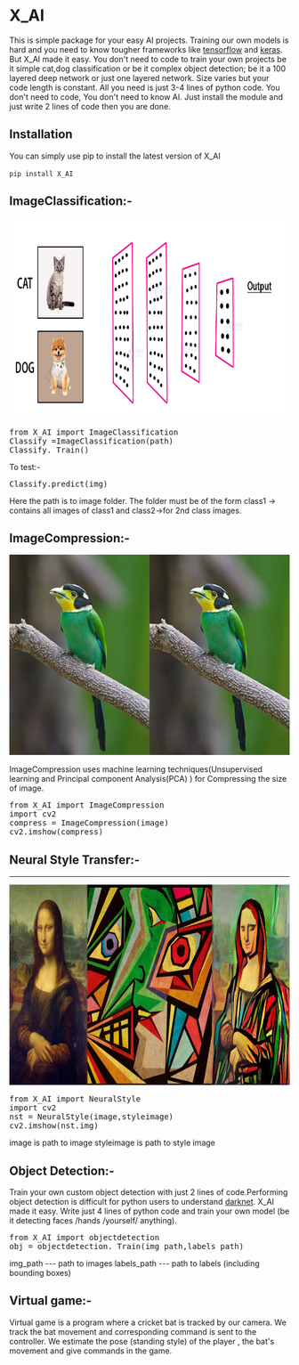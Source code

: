# X_AI

This is simple package for your easy AI projects.
Training our own models is hard and you need to know tougher frameworks like [tensorflow](https://www.tensorflow.org/) and [keras](https://keras.io/). But X_AI made it easy. You don't need to code to train your own projects be it simple cat,dog classification or be it complex object detection; be it a 100 layered deep network or just one layered network. Size varies but your code length is constant. All you need is just 3-4 lines of python code.
You don't need to code, You don't need to know AI. Just install the module and just write 2 lines of code then you are done.

## Installation
You can  simply use pip to install the latest version of X_AI

`pip install X_AI`

## ImageClassification:-

<p align="center">
  <img width="640" height="360" src="https://github.com/sujith2303/X_AI/blob/main/images/Cats-Dogs-Classification-deep-learning.gif">
</p>
<pre>
from X_AI import ImageClassification
Classify =ImageClassification(path)    
Classify._Train()
</pre>
To test:-
<pre>
Classify.predict(img)
</pre>

Here the path is to image folder. The folder must be of the form class1 -> contains all images of class1 and class2->for 2nd class images.


## ImageCompression:-


<p align="center">
  <img width="640" height="360" src="https://github.com/sujith2303/X_AI/blob/main/images/compression.jpg">
</p>

ImageCompression uses machine learning techniques(Unsupervised learning and Principal component Analysis(PCA) ) for Compressing the size of image.
<pre>
from X_AI import ImageCompression
import cv2
compress = ImageCompression(image)
cv2.imshow(compress)
</pre>


## Neural Style Transfer:-

<hr>

<p align="center">
  <img width="640" height="360" src="https://github.com/sujith2303/X_AI/blob/main/images/NST.png">
</p>

<pre>
from X_AI import NeuralStyle
import cv2
nst = NeuralStyle(image,styleimage)
cv2.imshow(nst.img)
</pre>
image is path to image
styleimage is path to style image

## Object Detection:-
Train your own custom object detection with just 2 lines of code.Performing object detection is difficult for python users to understand [darknet]('https://pjreddie.com/darknet'). X_AI made it easy. Write just 4 lines of python code and train your own model (be it detecting faces /hands /yourself/ anything).

<pre>
from X_AI import objectdetection 
obj = objectdetection._Train(img_path,labels_path)
</pre>
img_path --- path to images 
labels_path --- path to labels (including bounding boxes)


## Virtual game:-
Virtual game is a program where a cricket bat is tracked by our camera. We track the bat movement and corresponding command is sent to the controller. We estimate the pose (standing style) of the player , the bat's movement and give commands in the game.
